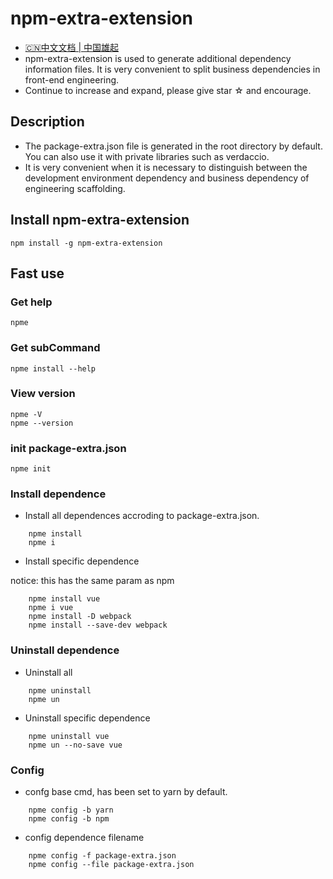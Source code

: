# npm-extra-extension
* [🇨🇳中文文档 | 中国雄起](https://github.com/pomelott/npm-extra/CHINESE.md)
* npm-extra-extension is used to generate additional dependency information files. It is very convenient to split business dependencies in front-end engineering.
* Continue to increase and expand, please give star ☆ and encourage.

## Description
* The package-extra.json file is generated in the root directory by default. You can also use it with private libraries such as verdaccio.
* It is very convenient when it is necessary to distinguish between the development environment dependency and business dependency of engineering scaffolding.

## Install npm-extra-extension

```
npm install -g npm-extra-extension
```

## Fast use

### Get help

```
npme
```
### Get subCommand

```
npme install --help
```

### View version

```
npme -V
npme --version
```

### init package-extra.json

```
npme init
```

### Install dependence

* Install all dependences accroding to package-extra.json.

```
    npme install
    npme i
```
* Install specific dependence

notice: this has the same param as npm

```
    npme install vue
    npme i vue
    npme install -D webpack
    npme install --save-dev webpack
```

### Uninstall dependence

* Uninstall all

 ```
     npme uninstall
     npme un
 ```

* Uninstall specific dependence
 
 ```
     npme uninstall vue
     npme un --no-save vue
 ```
### Config
* confg base cmd, has been set to yarn by default.

```
    npme config -b yarn
    npme config -b npm
```
* config dependence filename

```
    npme config -f package-extra.json
    npme config --file package-extra.json
```
